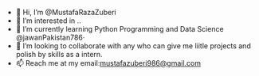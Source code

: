 - 👋 Hi, I’m @MustafaRazaZuberi
- 👀 I’m interested in ..
- 🌱 I’m currently learning Python Programming and Data Science @jawanPakistan786·
- 💞️ I’m looking to collaborate with any who can give me liitle projects and polish by skills as a intern. 
- 📫 Reach me at my email:mustafazuberi986@gmail.com

<!---
MustafaRazaZuberi/MustafaRazaZuberi is a ✨ special ✨ repository because its `README.md` (this file) appears on your GitHub profile.
You can click the Preview link to take a look at your changes.
--->
